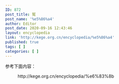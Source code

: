 ```yaml
---
ID: 872
post_title: 冤
post_name: '%e5%86%a4'
author: Editor
post_date: 2020-09-16 12:43:46
layout: encyclopedia
link: 'http://kege.org.cn/encyclopedia/%e5%86%a4'
published: true
tags: [ ]
categories: [ ]
---
```

<!-- wp:paragraph -->
<p>参考下面内容：</p>
<!-- /wp:paragraph -->

<!-- wp:core-embed/wordpress {"url":"http://kege.org.cn/encyclopedia/%e6%83%8b","type":"wp-embed","providerNameSlug":"kege-org-cn","className":""} -->
<figure class="wp-block-embed-wordpress wp-block-embed is-type-wp-embed is-provider-kege-org-cn"><div class="wp-block-embed__wrapper">
http://kege.org.cn/encyclopedia/%e6%83%8b
</div></figure>
<!-- /wp:core-embed/wordpress -->